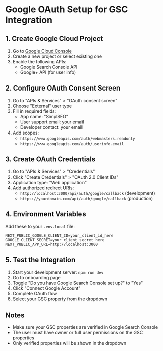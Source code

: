 # Google OAuth Setup for GSC Integration

## 1. Create Google Cloud Project

1. Go to [Google Cloud Console](https://console.cloud.google.com/)
2. Create a new project or select existing one
3. Enable the following APIs:
   - Google Search Console API
   - Google+ API (for user info)

## 2. Configure OAuth Consent Screen

1. Go to "APIs & Services" > "OAuth consent screen"
2. Choose "External" user type
3. Fill in required fields:
   - App name: "SimplSEO"
   - User support email: your email
   - Developer contact: your email
4. Add scopes:
   - `https://www.googleapis.com/auth/webmasters.readonly`
   - `https://www.googleapis.com/auth/userinfo.email`

## 3. Create OAuth Credentials

1. Go to "APIs & Services" > "Credentials"
2. Click "Create Credentials" > "OAuth 2.0 Client IDs"
3. Application type: "Web application"
4. Add authorized redirect URIs:
   - `http://localhost:3000/api/auth/google/callback` (development)
   - `https://yourdomain.com/api/auth/google/callback` (production)

## 4. Environment Variables

Add these to your `.env.local` file:

```env
NEXT_PUBLIC_GOOGLE_CLIENT_ID=your_client_id_here
GOOGLE_CLIENT_SECRET=your_client_secret_here
NEXT_PUBLIC_APP_URL=http://localhost:3000
```

## 5. Test the Integration

1. Start your development server: `npm run dev`
2. Go to onboarding page
3. Toggle "Do you have Google Search Console set up?" to "Yes"
4. Click "Connect Google Account"
5. Complete OAuth flow
6. Select your GSC property from the dropdown

## Notes

- Make sure your GSC properties are verified in Google Search Console
- The user must have owner or full user permissions on the GSC properties
- Only verified properties will be shown in the dropdown
